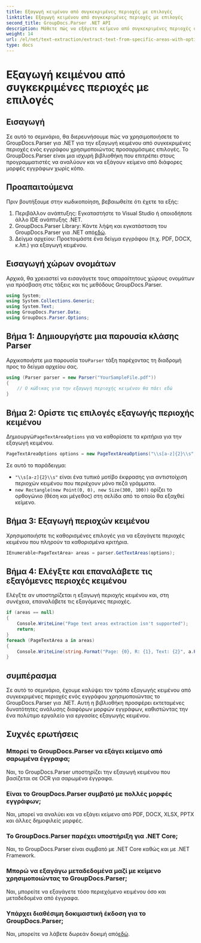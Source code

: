 ```yaml
---
title: Εξαγωγή κειμένου από συγκεκριμένες περιοχές με επιλογές
linktitle: Εξαγωγή κειμένου από συγκεκριμένες περιοχές με επιλογές
second_title: GroupDocs.Parser .NET API
description: Μάθετε πώς να εξάγετε κείμενο από συγκεκριμένες περιοχές σε έγγραφα χρησιμοποιώντας το GroupDocs.Parser για .NET. Εξερευνήστε προηγμένες επιλογές εξαγωγής κειμένου με αυτό το σεμινάριο.
weight: 14
url: /el/net/text-extraction/extract-text-from-specific-areas-with-options/
type: docs
---
```

# Εξαγωγή κειμένου από συγκεκριμένες περιοχές με επιλογές

## Εισαγωγή
Σε αυτό το σεμινάριο, θα διερευνήσουμε πώς να χρησιμοποιήσετε το GroupDocs.Parser για .NET για την εξαγωγή κειμένου από συγκεκριμένες περιοχές ενός εγγράφου χρησιμοποιώντας προσαρμόσιμες επιλογές. Το GroupDocs.Parser είναι μια ισχυρή βιβλιοθήκη που επιτρέπει στους προγραμματιστές να αναλύουν και να εξάγουν κείμενο από διάφορες μορφές εγγράφων χωρίς κόπο.
## Προαπαιτούμενα
Πριν βουτήξουμε στην κωδικοποίηση, βεβαιωθείτε ότι έχετε τα εξής:
1. Περιβάλλον ανάπτυξης: Εγκαταστήστε το Visual Studio ή οποιοδήποτε άλλο IDE ανάπτυξης .NET.
2.  GroupDocs.Parser Library: Κάντε λήψη και εγκατάσταση του GroupDocs.Parser για .NET από[εδώ](https://releases.groupdocs.com/parser/net/).
3. Δείγμα αρχείου: Προετοιμάστε ένα δείγμα εγγράφου (π.χ. PDF, DOCX, κ.λπ.) για εξαγωγή κειμένου.

## Εισαγωγή χώρων ονομάτων
Αρχικά, θα χρειαστεί να εισαγάγετε τους απαραίτητους χώρους ονομάτων για πρόσβαση στις τάξεις και τις μεθόδους GroupDocs.Parser.
```csharp
using System;
using System.Collections.Generic;
using System.Text;
using GroupDocs.Parser.Data;
using GroupDocs.Parser.Options;
```
## Βήμα 1: Δημιουργήστε μια παρουσία κλάσης Parser
 Αρχικοποιήστε μια παρουσία του`Parser` τάξη παρέχοντας τη διαδρομή προς το δείγμα αρχείου σας.
```csharp
using (Parser parser = new Parser("YourSampleFile.pdf"))
{
    // Ο κώδικας για την εξαγωγή περιοχής κειμένου θα πάει εδώ
}
```
## Βήμα 2: Ορίστε τις επιλογές εξαγωγής περιοχής κειμένου
 Δημιουργώ`PageTextAreaOptions` για να καθορίσετε τα κριτήρια για την εξαγωγή κειμένου.
```csharp
PageTextAreaOptions options = new PageTextAreaOptions("\\s[a-z]{2}\\s", new Rectangle(new Point(0, 0), new Size(300, 100)));
```
Σε αυτό το παράδειγμα:
- `"\\s[a-z]{2}\\s"` είναι ένα τυπικό μοτίβο έκφρασης για αντιστοίχιση περιοχών κειμένου που περιέχουν μόνο πεζά γράμματα.
- `new Rectangle(new Point(0, 0), new Size(300, 100))` ορίζει το ορθογώνιο (θέση και μέγεθος) στη σελίδα από το οποίο θα εξαχθεί κείμενο.
## Βήμα 3: Εξαγωγή περιοχών κειμένου
Χρησιμοποιήστε τις καθορισμένες επιλογές για να εξαγάγετε περιοχές κειμένου που πληρούν τα καθορισμένα κριτήρια.
```csharp
IEnumerable<PageTextArea> areas = parser.GetTextAreas(options);
```
## Βήμα 4: Ελέγξτε και επαναλάβετε τις εξαγόμενες περιοχές κειμένου
Ελέγξτε αν υποστηρίζεται η εξαγωγή περιοχής κειμένου και, στη συνέχεια, επαναλάβετε τις εξαγόμενες περιοχές.
```csharp
if (areas == null)
{
    Console.WriteLine("Page text areas extraction isn't supported");
    return;
}
foreach (PageTextArea a in areas)
{
    Console.WriteLine(string.Format("Page: {0}, R: {1}, Text: {2}", a.Page.Index, a.Rectangle, a.Text));
}
```

## συμπέρασμα
Σε αυτό το σεμινάριο, έχουμε καλύψει τον τρόπο εξαγωγής κειμένου από συγκεκριμένες περιοχές ενός εγγράφου χρησιμοποιώντας το GroupDocs.Parser για .NET. Αυτή η βιβλιοθήκη προσφέρει εκτεταμένες δυνατότητες ανάλυσης διαφόρων μορφών εγγράφων, καθιστώντας την ένα πολύτιμο εργαλείο για εργασίες εξαγωγής κειμένου.

## Συχνές ερωτήσεις
### Μπορεί το GroupDocs.Parser να εξάγει κείμενο από σαρωμένα έγγραφα;
Ναι, το GroupDocs.Parser υποστηρίζει την εξαγωγή κειμένου που βασίζεται σε OCR για σαρωμένα έγγραφα.
### Είναι το GroupDocs.Parser συμβατό με πολλές μορφές εγγράφων;
Ναι, μπορεί να αναλύει και να εξάγει κείμενο από PDF, DOCX, XLSX, PPTX και άλλες δημοφιλείς μορφές.
### Το GroupDocs.Parser παρέχει υποστήριξη για .NET Core;
Ναι, το GroupDocs.Parser είναι συμβατό με .NET Core καθώς και με .NET Framework.
### Μπορώ να εξαγάγω μεταδεδομένα μαζί με κείμενο χρησιμοποιώντας το GroupDocs.Parser;
Ναι, μπορείτε να εξαγάγετε τόσο περιεχόμενο κειμένου όσο και μεταδεδομένα από έγγραφα.
### Υπάρχει διαθέσιμη δοκιμαστική έκδοση για το GroupDocs.Parser;
 Ναι, μπορείτε να λάβετε δωρεάν δοκιμή από[εδώ](https://releases.groupdocs.com/).